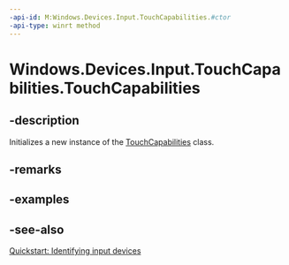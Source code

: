 ```yaml
---
-api-id: M:Windows.Devices.Input.TouchCapabilities.#ctor
-api-type: winrt method
---
```


<!-- Method syntax
public TouchCapabilities()
-->

# Windows.Devices.Input.TouchCapabilities.TouchCapabilities

## -description
Initializes a new instance of the [TouchCapabilities](touchcapabilities_touchcapabilities_1221375020.md) class.

## -remarks

## -examples

## -see-also
[Quickstart: Identifying input devices](https://docs.microsoft.com/windows/uwp/design/input/identify-input-devices)